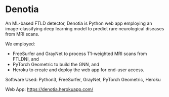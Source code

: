 # Denotia

An ML-based FTLD detector, Denotia is Python web app employing an image-classifying deep learning model to predict rare neurological diseases from MRI scans. 

We employed:
- FreeSurfer and GrayNet to process T1-weighted MRI scans from FTLDNI, and
- PyTorch Geometric to build the GNN, and
- Heroku to create and deploy the web app for end-user access.

Software Used: Python3, FreeSurfer, GrayNet, PyTorch Geometric, Heroku

Web App: https://denotia.herokuapp.com/
